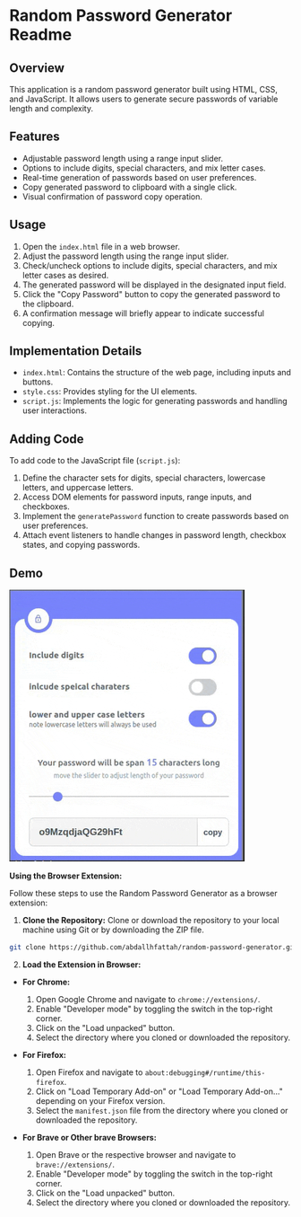 # Random Password Generator Readme

## Overview
This application is a random password generator built using HTML, CSS, and JavaScript.  It allows users to generate secure passwords of variable length and complexity.

## Features
- Adjustable password length using a range input slider.
- Options to include digits, special characters, and mix letter cases.
- Real-time generation of passwords based on user preferences.
- Copy generated password to clipboard with a single click.
- Visual confirmation of password copy operation.

## Usage
1. Open the `index.html` file in a web browser.
2. Adjust the password length using the range input slider.
3. Check/uncheck options to include digits, special characters, and mix letter cases as desired.
4. The generated password will be displayed in the designated input field.
5. Click the "Copy Password" button to copy the generated password to the clipboard.
6. A confirmation message will briefly appear to indicate successful copying.

## Implementation Details
- `index.html`: Contains the structure of the web page, including inputs and buttons.
- `style.css`: Provides styling for the UI elements.
- `script.js`: Implements the logic for generating passwords and handling user interactions.
  
## Adding Code
To add code to the JavaScript file (`script.js`):
1. Define the character sets for digits, special characters, lowercase letters, and uppercase letters.
2. Access DOM elements for password inputs, range inputs, and checkboxes.
3. Implement the `generatePassword` function to create passwords based on user preferences.
4. Attach event listeners to handle changes in password length, checkbox states, and copying passwords.

## Demo
![Demo GIF](demo.gif)


**Using the Browser Extension:**

Follow these steps to use the Random Password Generator as a browser extension:

1. **Clone the Repository:**
   Clone or download the repository to your local machine using Git or by downloading the ZIP file.

```bash
git clone https://github.com/abdallhfattah/random-password-generator.git
```

2. **Load the Extension in Browser:**
- **For Chrome:**
  1. Open Google Chrome and navigate to `chrome://extensions/`.
  2. Enable "Developer mode" by toggling the switch in the top-right corner.
  3. Click on the "Load unpacked" button.
  4. Select the directory where you cloned or downloaded the repository.

- **For Firefox:**
  1. Open Firefox and navigate to `about:debugging#/runtime/this-firefox`.
  2. Click on "Load Temporary Add-on" or "Load Temporary Add-on..." depending on your Firefox version.
  3. Select the `manifest.json` file from the directory where you cloned or downloaded the repository.

- **For Brave or Other brave Browsers:**
  1. Open Brave or the respective browser and navigate to `brave://extensions/`.
  2. Enable "Developer mode" by toggling the switch in the top-right corner.
  3. Click on the "Load unpacked" button.
  4. Select the directory where you cloned or downloaded the repository.
